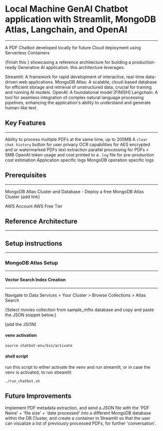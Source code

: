 # Local Machine GenAI Chatbot application with Streamlit, MongoDB Atlas, Langchain, and OpenAI
---
A PDF Chatbot developed locally for future Cloud deployment using Serverless Containers

{finish this } showcasing a reference architecture for building a production-ready Generative AI application. this architecture leverages:

Streamlit: A framework for rapid development of interactive, real-time data-driven web applications.
MongoDB Atlas: A scalable, cloud-based database for efficient storage and retrieval of unstructured data, crucial for training and running AI models.
OpenAI: A foundational model [FINISH]
Langchain: A tool for seamless integration of complex natural language processing pipelines, enhancing the application's ability to understand and generate human-like text.


## Key Features
---
Ability to process multiple PDFs at the same time, up to 200MB
A `clear chat history` button for user privacy
OCR capabilities for AES encrypted and or watermarked PDFs
text extraction parallel processing for  PDFs > 5MB
OpenAI token usage and cost printed to a `.log` file for pre-production cost estimation
Application specific logs
MongoDB operation specific logs


## Prerequisites
---
MongoDB Atlas Cluster and Database - Deploy a free MongoDB Atlas Cluster {add link}

AWS Account AWS Free Tier

## Reference Architecture
---


## Setup instructions
---

### MongoDB Atlas Setup
---


#### Vector Search Index Creation
---
Navigate to Data Services > Your Cluster > Browse Collections > Atlas Search

{Select movies collection from sample_mflix database and copy and paste the JSON snippet below.}

[add the JSON]

#### venv activation

`source chatbot-env/bin/activate`

#### shell script
run this script to either activate the venv and run streamlit, or in case the venv is activated, to run streamlit

`./run_chatbot.sh`

## Future Improvements
Implement PDF metadata extraction, and send a JSON file with the 'PDF Name' + 'file size' + 'date processed' into a different MongoDB database within the DB Cluster, and create a container in Streamlit so that the user can visualize a list of previously processed PDFs, for further 'conversation'.
